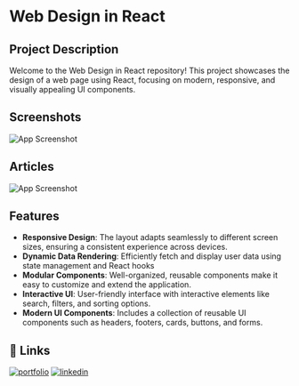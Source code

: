 
# Web Design in React

## Project Description

Welcome to the Web Design in React repository! This project showcases the design of a web page using React, focusing on modern, responsive, and visually appealing UI components.


## Screenshots

![App Screenshot](https://firebasestorage.googleapis.com/v0/b/rohitportfolio-2464a.appspot.com/o/github%208.png?alt=media&token=96dd8a16-aff5-47a5-9773-0cefcea58cfb)


## Articles

![App Screenshot](https://firebasestorage.googleapis.com/v0/b/rohitportfolio-2464a.appspot.com/o/github%209.png?alt=media&token=db58a175-7fff-4634-b160-cf387d8c7296)


## Features

- **Responsive Design**: The layout adapts seamlessly to different screen sizes, ensuring a consistent experience across devices.
- **Dynamic Data Rendering**: Efficiently fetch and display user data using state management and React hooks
- **Modular Components**: Well-organized, reusable components make it easy to customize and extend the application.
- **Interactive UI**: User-friendly interface with interactive elements like search, filters, and sorting options.
- **Modern UI Components**: Includes a collection of reusable UI components such as headers, footers, cards, buttons, and forms.


## 🔗 Links
[![portfolio](https://img.shields.io/badge/my_portfolio-000?style=for-the-badge&logo=ko-fi&logoColor=white)](https://rohitwaghmare-800cb.web.app/)
[![linkedin](https://img.shields.io/badge/linkedin-0A66C2?style=for-the-badge&logo=linkedin&logoColor=white)](www.linkedin.com/in/rohitwaghmare7)

